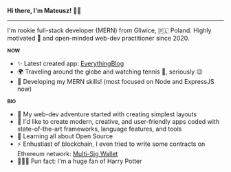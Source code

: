 **Hi there, I'm Mateusz!** 👋🏼

___

I'm rookie full-stack developer (MERN) from Gliwice, 🇵🇱 Poland. Highly motivated 🚀 and open-minded web-dev practitioner since 2020. 

**<sub> NOW <sub/>**

* ✨  Latest created app: [EverythingBlog](https://github.com/kchn9/nodejs-blog)
* 🌍  Traveling around the globe and watching tennis 🎾, seriously 😉
* 🌱  Developing my MERN skills! (most focused on Node and ExpressJS now)

**<sub> BIO <sub/>**

* 💅 My web-dev adventure started with creating simplest layouts
* 🎯 I'd like to create modern, creative, and user-friendly apps coded with state-of-the-art frameworks, language features, and tools
* 🌿 Learning all about Open Source
* ⚡️ Enhustiast of blockchain, I even tried to write some contracts on Ethereum network: [Multi-Sig Wallet](https://github.com/kchn9/multi-sig-wallet)
* 🧙🏼‍♀️ Fun fact: I'm a huge fan of Harry Potter
